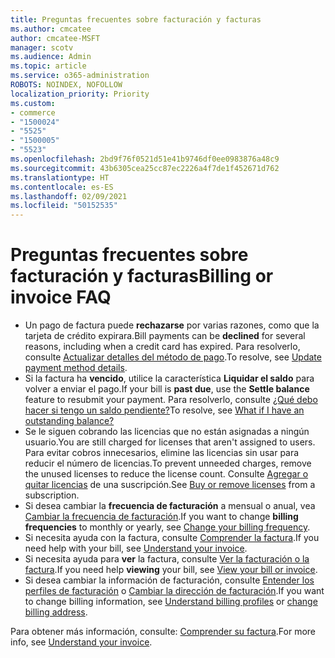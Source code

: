 ```yaml
---
title: Preguntas frecuentes sobre facturación y facturas
ms.author: cmcatee
author: cmcatee-MSFT
manager: scotv
ms.audience: Admin
ms.topic: article
ms.service: o365-administration
ROBOTS: NOINDEX, NOFOLLOW
localization_priority: Priority
ms.custom:
- commerce
- "1500024"
- "5525"
- "1500005"
- "5523"
ms.openlocfilehash: 2bd9f76f0521d51e41b9746df0ee0983876a48c9
ms.sourcegitcommit: 43b6305cea25cc87ec2226a4f7de1f452671d762
ms.translationtype: HT
ms.contentlocale: es-ES
ms.lasthandoff: 02/09/2021
ms.locfileid: "50152535"
---
```

# <a name="billing-or-invoice-faq"></a><span data-ttu-id="5c2c6-102">Preguntas frecuentes sobre facturación y facturas</span><span class="sxs-lookup"><span data-stu-id="5c2c6-102">Billing or invoice FAQ</span></span>

- <span data-ttu-id="5c2c6-103">Un pago de factura puede **rechazarse** por varias razones, como que la tarjeta de crédito expirara.</span><span class="sxs-lookup"><span data-stu-id="5c2c6-103">Bill payments can be **declined** for several reasons, including when a credit card has expired.</span></span> <span data-ttu-id="5c2c6-104">Para resolverlo, consulte [Actualizar detalles del método de pago](https://docs.microsoft.com/microsoft-365/commerce/billing-and-payments/manage-payment-methods#update-payment-method-details).</span><span class="sxs-lookup"><span data-stu-id="5c2c6-104">To resolve, see [Update payment method details](https://docs.microsoft.com/microsoft-365/commerce/billing-and-payments/manage-payment-methods#update-payment-method-details).</span></span>
- <span data-ttu-id="5c2c6-105">Si la factura ha **vencido**, utilice la característica **Liquidar el saldo** para volver a enviar el pago.</span><span class="sxs-lookup"><span data-stu-id="5c2c6-105">If your bill is **past due**, use the **Settle balance** feature to resubmit your payment.</span></span> <span data-ttu-id="5c2c6-106">Para resolverlo, consulte [¿Qué debo hacer si tengo un saldo pendiente?](https://docs.microsoft.com/microsoft-365/commerce/billing-and-payments/pay-for-your-subscription#what-if-i-have-an-outstanding-balance)</span><span class="sxs-lookup"><span data-stu-id="5c2c6-106">To resolve, see [What if I have an outstanding balance?](https://docs.microsoft.com/microsoft-365/commerce/billing-and-payments/pay-for-your-subscription#what-if-i-have-an-outstanding-balance)</span></span>
- <span data-ttu-id="5c2c6-107">Se le siguen cobrando las licencias que no están asignadas a ningún usuario.</span><span class="sxs-lookup"><span data-stu-id="5c2c6-107">You are still charged for licenses that aren't assigned to users.</span></span> <span data-ttu-id="5c2c6-108">Para evitar cobros innecesarios, elimine las licencias sin usar para reducir el número de licencias.</span><span class="sxs-lookup"><span data-stu-id="5c2c6-108">To prevent unneeded charges, remove the unused licenses to reduce the license count.</span></span> <span data-ttu-id="5c2c6-109">Consulte [Agregar o quitar licencias](https://docs.microsoft.com/microsoft-365/commerce/licenses/buy-licenses) de una suscripción.</span><span class="sxs-lookup"><span data-stu-id="5c2c6-109">See [Buy or remove licenses](https://docs.microsoft.com/microsoft-365/commerce/licenses/buy-licenses) from a subscription.</span></span>
- <span data-ttu-id="5c2c6-110">Si desea cambiar la **frecuencia de facturación** a mensual o anual, vea [Cambiar la frecuencia de facturación](https://docs.microsoft.com/microsoft-365/commerce/billing-and-payments/change-payment-frequency).</span><span class="sxs-lookup"><span data-stu-id="5c2c6-110">If you want to change **billing frequencies** to monthly or yearly, see [Change your billing frequency](https://docs.microsoft.com/microsoft-365/commerce/billing-and-payments/change-payment-frequency).</span></span>
- <span data-ttu-id="5c2c6-111">Si necesita ayuda con la factura, consulte [Comprender la factura](https://docs.microsoft.com/microsoft-365/commerce/billing-and-payments/understand-your-invoice2).</span><span class="sxs-lookup"><span data-stu-id="5c2c6-111">If you need help with your bill, see [Understand your invoice](https://docs.microsoft.com/microsoft-365/commerce/billing-and-payments/understand-your-invoice2).</span></span>
- <span data-ttu-id="5c2c6-112">Si necesita ayuda para **ver** la factura, consulte [Ver la facturación o la factura](https://docs.microsoft.com/microsoft-365/commerce/billing-and-payments/view-your-bill-or-invoice).</span><span class="sxs-lookup"><span data-stu-id="5c2c6-112">If you need help **viewing** your bill, see [View your bill or invoice](https://docs.microsoft.com/microsoft-365/commerce/billing-and-payments/view-your-bill-or-invoice).</span></span>
- <span data-ttu-id="5c2c6-113">Si desea cambiar la información de facturación, consulte [Entender los perfiles de facturación](https://docs.microsoft.com/microsoft-365/commerce/billing-and-payments/manage-billing-profiles) o [Cambiar la dirección de facturación](https://docs.microsoft.com/microsoft-365/commerce/billing-and-payments/change-your-billing-addresses).</span><span class="sxs-lookup"><span data-stu-id="5c2c6-113">If you want to change billing information, see [Understand billing profiles](https://docs.microsoft.com/microsoft-365/commerce/billing-and-payments/manage-billing-profiles) or [change billing address](https://docs.microsoft.com/microsoft-365/commerce/billing-and-payments/change-your-billing-addresses).</span></span>

<span data-ttu-id="5c2c6-114">Para obtener más información, consulte: [Comprender su factura](https://docs.microsoft.com/microsoft-365/commerce/billing-and-payments/understand-your-invoice2).</span><span class="sxs-lookup"><span data-stu-id="5c2c6-114">For more info, see [Understand your invoice](https://docs.microsoft.com/microsoft-365/commerce/billing-and-payments/understand-your-invoice2).</span></span>